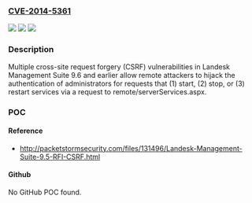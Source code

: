 ### [CVE-2014-5361](https://cve.mitre.org/cgi-bin/cvename.cgi?name=CVE-2014-5361)
![](https://img.shields.io/static/v1?label=Product&message=n%2Fa&color=blue)
![](https://img.shields.io/static/v1?label=Version&message=n%2Fa&color=blue)
![](https://img.shields.io/static/v1?label=Vulnerability&message=n%2Fa&color=brighgreen)

### Description

Multiple cross-site request forgery (CSRF) vulnerabilities in Landesk Management Suite 9.6 and earlier allow remote attackers to hijack the authentication of administrators for requests that (1) start, (2) stop, or (3) restart services via a request to remote/serverServices.aspx.

### POC

#### Reference
- http://packetstormsecurity.com/files/131496/Landesk-Management-Suite-9.5-RFI-CSRF.html

#### Github
No GitHub POC found.

